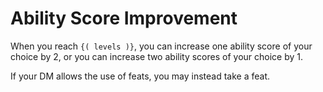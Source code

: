# Ability Score Improvement
When you reach `{( levels )}`, you can increase one ability score of your choice by 2, or you can increase two ability scores of your choice by 1.

If your DM allows the use of feats, you may instead take a feat.
